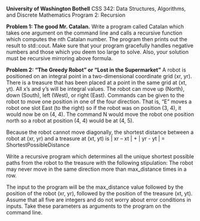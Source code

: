 **University of Washington Bothell**
CSS 342: Data Structures, Algorithms, and Discrete Mathematics
Program 2: Recursion

**Problem 1: The good Mr. Catalan.**
Write a program called Catalan which takes one argument on the command line and calls a
recursive function which computes the nth Catalan number. The program then prints out the
result to std::cout.
Make sure that your program gracefully handles negative numbers and those which you deem
too large to solve. Also, your solution must be recursive mirroring above formula.

**Problem 2: “The Greedy Robot” or “Lost in the Supermarket”**
A robot is positioned on an integral point in a two-dimensional coordinate grid (xr, yr). There is
a treasure that has been placed at a point in the same grid at (xt, yt). All x’s and y’s will be
integral values. The robot can move up (North), down (South), left (West), or right (East).
Commands can be given to the robot to move one position in one of the four direction. That is,
“E” moves a robot one slot East (to the right) so if the robot was on position (3, 4), it would now
be on (4, 4). The command N would move the robot one position north so a robot at position
(4, 4) would be at (4, 5).

Because the robot cannot move diagonally, the shortest distance between a robot at (xr, yr) and
a treasure at (xt, yt) is | xr – xt | + | yr - yt | = ShortestPossibleDistance

Write a recursive program which determines all the unique shortest possible paths from the
robot to the treasure with the following stipulation: The robot may never move in the same
direction more than max_distance times in a row.

The input to the program will be the max_distance value followed by the position of the robot
(xr, yr), followed by the position of the treasure (xt, yt). Assume that all five are integers and do
not worry about error conditions in inputs. Take these parameters as arguments to the
program on the command line.

